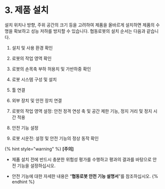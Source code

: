 # 3. 제품 설치

설치 위치나 방향, 주위 공간의 크기 등을 고려하여 제품을 올바르게 설치하면 제품의 수명을 확보하고 성능 저하를 방지할 수 있습니다. 협동로봇의 설치 순서는 다음과 같습니다.

1.	설치 및 사용 환경 확인

2.	로봇의 작업 영역 확인

3.	로봇의 손목축 부하 허용치 및 가반하중 확인

4.	로봇 시스템 구성 및 설치

5.	툴 연결

6.	외부 장치 및 안전 장치 연결

7.	로봇의 작업 영역 설정: 안전 정격 연성 축 및 공간 제한 기능, 정지 거리 및 정지 시간 적용

8.	안전 기능 설정

9.	로봇 시운전: 설정 및 안전 기능의 정상 동작 확인



{% hint style="warning" %}
**\[주의\]**

* 제품 설치 전에 반드시 충분한 위험성 평가를 수행하고 평과의 결과를 바탕으로 안전 기능을 설정하십시오.

* 안전 기능에 대한 자세한 내용은 “**협동로봇 안전 기능 설명서**”를 참조하십시오.
{% endhint %}

